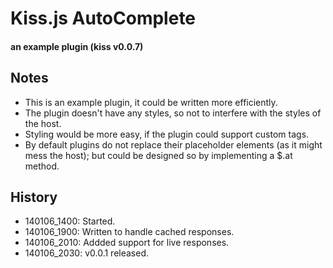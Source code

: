 # Kiss.js AutoComplete
#### an example plugin (kiss v0.0.7)

## Notes

* This is an example plugin, it could be written more efficiently.
* The plugin doesn't have any styles, so not to interfere with the styles of the host.
* Styling would be more easy, if the plugin could support custom tags.
* By default plugins do not replace their placeholder elements (as it might mess the host); but could be designed so by implementing a $.at method.

## History

* 140106_1400: Started.
* 140106_1900: Written to handle cached responses.
* 140106_2010: Addded support for live responses.
* 140106_2030: v0.0.1 released.